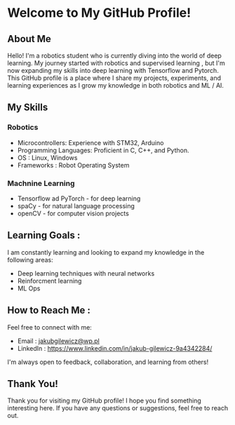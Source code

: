 # Welcome to My GitHub Profile!
## About Me
Hello! I'm a robotics student who is currently diving into the world of deep learning. My journey started with robotics and supervised learning , but I'm now expanding my skills into deep learning with Tensorflow and Pytorch. This GitHub profile is a place where I share my projects, experiments, and learning experiences as I grow my knowledge in both robotics and ML / AI.

## My Skills
### Robotics
- Microcontrollers: Experience with STM32, Arduino
- Programming Languages: Proficient in C, C++, and Python.
- OS : Linux, Windows
- Frameworks : Robot Operating System

### Machnine Learning
- Tensorflow ad PyTorch - for deep learning
- spaCy - for natural language processing
- openCV - for computer vision projects

## Learning Goals :
I am constantly learning and looking to expand my knowledge in the following areas:
- Deep learning techniques with neural networks
- Reinforcment learning
- ML Ops

## How to Reach Me : 
Feel free to connect with me:
- Email : jakubgilewicz@wp.pl
- LinkedIn : https://www.linkedin.com/in/jakub-gilewicz-9a4342284/

I'm always open to feedback, collaboration, and learning from others!

## Thank You!
Thank you for visiting my GitHub profile! I hope you find something interesting here. If you have any questions or suggestions, feel free to reach out.
